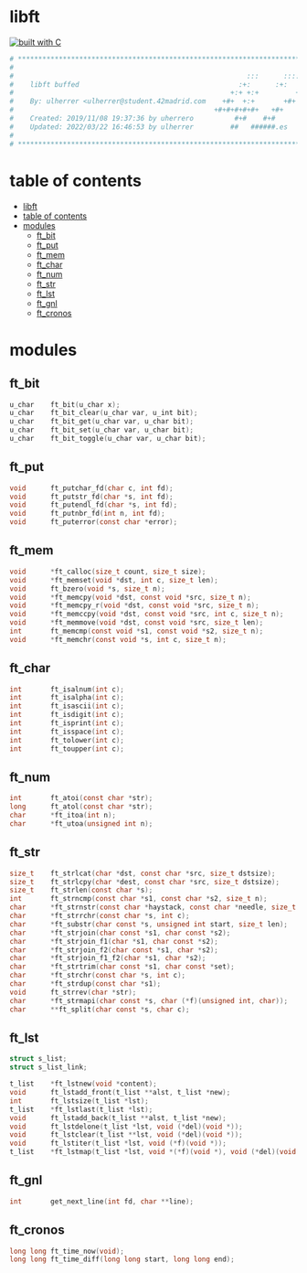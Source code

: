 # libft

[![built with C](https://img.shields.io/badge/built%20with-C-blue.svg)](https://docs.microsoft.com/es-es/cpp/c-language/?view=msvc-170)

```Makefile
# **************************************************************************** #
#                                                                              #
#                                                         :::      ::::::::    #
#    libft buffed                                       :+:      :+:    :+:    #
#                                                     +:+ +:+         +:+      #
#    By: ulherrer <ulherrer@student.42madrid.com    +#+  +:+       +#+         #
#                                                 +#+#+#+#+#+   +#+            #
#    Created: 2019/11/08 19:37:36 by uherrero          #+#    #+#              #
#    Updated: 2022/03/22 16:46:53 by ulherrer         ##   ######.es           #
#                                                                              #
# **************************************************************************** #
```

# table of contents

- [libft](#libft)
- [table of contents](#table-of-contents)
- [modules](#modules)
  - [ft_bit](#ft_bit)
  - [ft_put](#ft_put)
  - [ft_mem](#ft_mem)
  - [ft_char](#ft_char)
  - [ft_num](#ft_num)
  - [ft_str](#ft_str)
  - [ft_lst](#ft_lst)
  - [ft_gnl](#ft_gnl)
  - [ft_cronos](#ft_cronos)

# modules

## ft_bit

```C
u_char    ft_bit(u_char x);
u_char    ft_bit_clear(u_char var, u_int bit);
u_char    ft_bit_get(u_char var, u_char bit);
u_char    ft_bit_set(u_char var, u_char bit);
u_char    ft_bit_toggle(u_char var, u_char bit);
```

## ft_put

```C
void      ft_putchar_fd(char c, int fd);
void      ft_putstr_fd(char *s, int fd);
void      ft_putendl_fd(char *s, int fd);
void      ft_putnbr_fd(int n, int fd);
void      ft_puterror(const char *error);
```

## ft_mem

```C
void      *ft_calloc(size_t count, size_t size);
void      *ft_memset(void *dst, int c, size_t len);
void      ft_bzero(void *s, size_t n);
void      *ft_memcpy(void *dst, const void *src, size_t n);
void      *ft_memcpy_r(void *dst, const void *src, size_t n);
void      *ft_memccpy(void *dst, const void *src, int c, size_t n);
void      *ft_memmove(void *dst, const void *src, size_t len);
int       ft_memcmp(const void *s1, const void *s2, size_t n);
void      *ft_memchr(const void *s, int c, size_t n);
```

## ft_char

```C
int       ft_isalnum(int c);
int       ft_isalpha(int c);
int       ft_isascii(int c);
int       ft_isdigit(int c);
int       ft_isprint(int c);
int       ft_isspace(int c);
int       ft_tolower(int c);
int       ft_toupper(int c);
```

## ft_num

```C
int       ft_atoi(const char *str);
long      ft_atol(const char *str);
char      *ft_itoa(int n);
char      *ft_utoa(unsigned int n);
```

## ft_str

```C
size_t    ft_strlcat(char *dst, const char *src, size_t dstsize);
size_t    ft_strlcpy(char *dest, const char *src, size_t dstsize);
size_t    ft_strlen(const char *s);
int       ft_strncmp(const char *s1, const char *s2, size_t n);
char      *ft_strnstr(const char *haystack, const char *needle, size_t len);
char      *ft_strrchr(const char *s, int c);
char      *ft_substr(char const *s, unsigned int start, size_t len);
char      *ft_strjoin(char const *s1, char const *s2);
char      *ft_strjoin_f1(char *s1, char const *s2);
char      *ft_strjoin_f2(char const *s1, char *s2);
char      *ft_strjoin_f1_f2(char *s1, char *s2);
char      *ft_strtrim(char const *s1, char const *set);
char      *ft_strchr(const char *s, int c);
char      *ft_strdup(const char *s1);
void      ft_strrev(char *str);
char      *ft_strmapi(char const *s, char (*f)(unsigned int, char));
char      **ft_split(char const *s, char c);
```

## ft_lst

```C
struct s_list;
struct s_list_link;

t_list    *ft_lstnew(void *content);
void      ft_lstadd_front(t_list **alst, t_list *new);
int       ft_lstsize(t_list *lst);
t_list    *ft_lstlast(t_list *lst);
void      ft_lstadd_back(t_list **alst, t_list *new);
void      ft_lstdelone(t_list *lst, void (*del)(void *));
void      ft_lstclear(t_list **lst, void (*del)(void *));
void      ft_lstiter(t_list *lst, void (*f)(void *));
t_list    *ft_lstmap(t_list *lst, void *(*f)(void *), void (*del)(void *));
```

## ft_gnl

```C
int       get_next_line(int fd, char **line);
```

## ft_cronos

```C
long long ft_time_now(void);
long long ft_time_diff(long long start, long long end);
```
